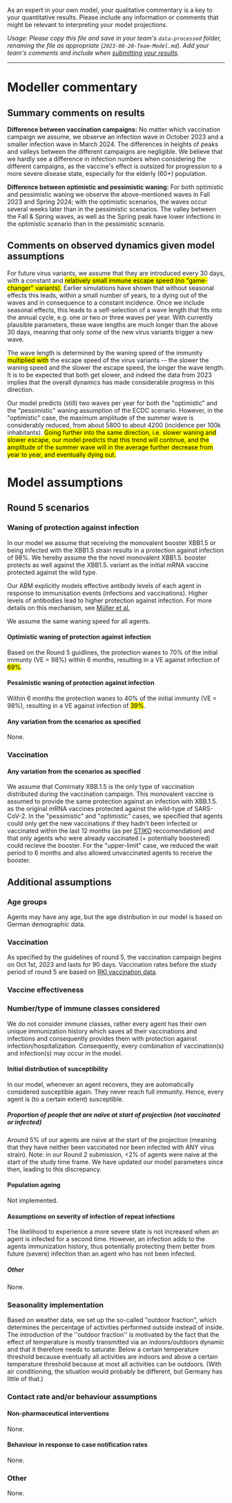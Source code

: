 As an expert in your own model, your qualitative commentary is a key to your quantitative results. Please include any information or comments that might be relevant to interpreting your model projections. 

_Usage: Please copy this file and save in your team's `data-processed` folder, renaming the file as appropriate (`2023-08-20-Team-Model.md`). Add your team's comments and include when [submitting your results](https://github.com/covid19-forecast-hub-europe/covid19-scenario-hub-europe/wiki/Submission-via-GitHub)._

---

# Modeller commentary

## Summary comments on results
**Difference between vaccination campaigns:**
No matter which vaccination campaign we assume, we observe an infection wave in October 2023 and a smaller infection wave in March 2024. The differences in heights of peaks and valleys between the different campaigns are negligible. We believe that we hardly see a difference in infection numbers when considering the different campaigns, as the vaccine's effect is outsized for progression to a more severe disease state, especially for the elderly (60+) population.

**Difference between optimistic and pessimistic waning:**
For both optimistic and pessimistic waning we observe the above-mentioned waves in Fall 2023 and Spring 2024; with the optimistic scenarios, the waves occur several weeks later than in the pessimistic scenarios. The valley between the Fall & Spring waves, as well as the Spring peak have lower infections in the optimistic scenario than in the pessimistic scenario. 

## Comments on observed dynamics given model assumptions

For future virus variants, we assume that they are introduced every 30 days, with a constant and <mark>relatively small immune escape speed (no "game-changer" variants).</mark>  Earlier simulations have shown that without seasonal effects this leads, within a small number of years, to a dying out of the waves and in consequence to a constant incidence.  Once we include seasonal effects, this leads to a self-selection of a wave length that fits into the annual cycle, e.g. one or two or three waves per year. With currently plausible parameters, these wave lengths are much longer than the above 30 days, meaning that only _some_ of the new virus variants trigger a new wave.

The wave length is determined by the waning speed of the immunity <mark>multiplied with</mark> the escape speed of the virus variants -- the slower the waning speed and the slower the escape speed, the longer the wave length.  It is to be expected that both get slower, and indeed the data from 2023 implies that the overall dynamics has made considerable progress in this direction.  

Our model predicts (still) two waves per year for both the "optimistic" and the "pessimistic" waning assumption of the ECDC scenario.  However, in the "optimistic" case, the maximum amplitude of the summer wave is considerably reduced, from about 5800 to about 4200 (incidence per 100k inhabitants).  <mark>Going further into the same direction, i.e. slower waning and slower escape, our model predicts that this trend will continue, and the amplitude of the summer wave will in the average further decrease from year to year, and eventually dying out.</mark>

# Model assumptions

## Round 5 scenarios

### Waning of protection against infection
In our model we assume that receiving the monovalent booster XBB1.5 or being infected with the XBB1.5 strain results in a protection against infection of 98%. We hereby assume the the novel monovalent XBB1.5. booster protects as well against the XBB1.5. variant as the initial mRNA vaccine protected against the wild type. 

Our ABM explicitly models effective antibody levels of each agent in response to immunisation events (infections and vaccinations). Higher levels of antibodies lead to higher protection against infection. For more details on this mechanism, see [Müller et al.](https://doi.org/10.1016%2Fj.isci.2023.107554)

We assume the same waning speed for all agents.

#### Optimistic waning of protection against infection 
Based on the Round 5 guidlines, the protection wanes to 70% of the initial immunty (VE = 98%) within 6 months, resulting in a VE against infection of <mark>69%</mark>.

#### Pessimistic waning of protection against infection
Within 6 months the protection wanes to 40% of the initial immunty (VE = 98%), resulting in a VE against infection of <mark>39%</mark>.

#### Any variation from the scenarios as specified
None. 

### Vaccination

#### Any variation from the scenarios as specified
We assume that Comirnaty XBB.1.5 is the only type of vaccination distributed during the vaccination campaign. This monovalent vaccine is assumed to provide the same protection against an infection with XBB.1.5. as the original mRNA vaccines protected against the wild-type of SARS-CoV-2. In the "pessimistic" and "optimistic" cases, we specified that agents could only get the new vaccinations if they hadn't been infected or vaccinated within the last 12 months (as per [STIKO](https://www.rki.de/DE/Content/Kommissionen/STIKO/Empfehlungen/Stellungnahme-COVID-19-Varianten-adaptierte-Impfstoffe.html) reccomendation) and that only agents who were already vaccinated (+ potentially boostered) could recieve the booster. For the "upper-limit" case, we reduced the wait period to 6 months and also allowed unvaccinated agents to receive the booster. 


## Additional assumptions

### Age groups 
Agents may have any age, but the age distribution in our model is based on German demographic data.

### Vaccination
As specified by the guidelines of round 5, the vaccination campaign begins on Oct 1st, 2023 and lasts for 90 days. Vaccination rates before the study period of round 5 are based on [RKI vaccination data](https://github.com/robert-koch-institut/COVID-19-Impfungen_in_Deutschland).

### Vaccine effectiveness


### Number/type of immune classes considered
We do not consider immune classes, rather every agent has their own unique immunization history which saves all their vaccinations and infections and consequently provides them with protection against infection/hospitalization. Consequently, every combination of vaccination(s) and infection(s) may occur in the model.

#### Initial distribution of susceptibility 
In our model, whenever an agent recovers, they are automatically considered susceptible again. They never reach full immunity. Hence, every agent is (to a certain extent) susceptible.

##### Proportion of people that are naïve at start of projection (not vaccinated or infected)
Around 5% of our agents are naive at the start of the projection (meaning that they have neither been vaccinated nor been infected with ANY virus strain). Note: in our Round 2 submission, <2% of agents were naive at the start of the study time frame. We have updated our model parameters since then, leading to this discrepancy. 

#### Population ageing 
Not implemented.

#### Assumptions on severity of infection of repeat infections
The likelihood to experience a more severe state is not increased when an agent is infected for a second time. However, an infection adds to the agents immunization history, thus potentially protecting them better from future (severe) infection than an agent who has not been infected.

##### Other

None.

### Seasonality implementation

Based on weather data, we set up the so-called "outdoor fraction", which determines the percentage of activities performed outside instead of inside. The introduction of the ''outdoor fraction'' is motivated by the fact that the effect of temperature is mostly transmitted via an indoors/outdoors dynamic and that it therefore needs to saturate: Below a certain temperature threshold because eventually all activities are indoors and above a certain temperature threshold because at most all activities can be outdoors.  (With air conditioning, the situation would probably be different, but Germany has little of that.)

### Contact rate and/or behaviour assumptions

#### Non-pharmaceutical interventions

None. 

#### Behaviour in response to case notification rates

None.

### Other

None.

